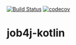 [![Build Status](https://travis-ci.org/maximrazumkov/job4j-kotlin.svg?branch=master)](https://travis-ci.org/maximrazumkov/job4j-kotlin)
[![codecov](https://codecov.io/gh/maximrazumkov/job4j-kotlin/branch/master/graph/badge.svg)](https://codecov.io/gh/maximrazumkov/job4j-kotlin)

# job4j-kotlin
